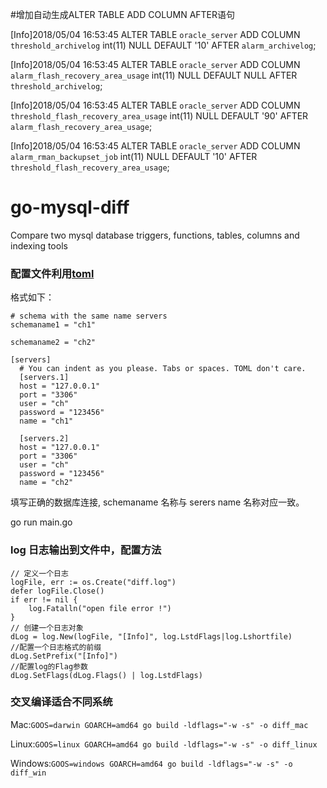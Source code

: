 
#增加自动生成ALTER TABLE ADD COLUMN AFTER语句

[Info]2018/05/04 16:53:45 ALTER TABLE `oracle_server` ADD COLUMN `threshold_archivelog` int(11) NULL DEFAULT '10' AFTER `alarm_archivelog`;

[Info]2018/05/04 16:53:45 ALTER TABLE `oracle_server` ADD COLUMN `alarm_flash_recovery_area_usage` int(11) NULL DEFAULT NULL AFTER `threshold_archivelog`;

[Info]2018/05/04 16:53:45 ALTER TABLE `oracle_server` ADD COLUMN `threshold_flash_recovery_area_usage` int(11) NULL DEFAULT '90' AFTER `alarm_flash_recovery_area_usage`;

[Info]2018/05/04 16:53:45 ALTER TABLE `oracle_server` ADD COLUMN `alarm_rman_backupset_job` int(11) NULL DEFAULT '10' AFTER `threshold_flash_recovery_area_usage`;

# go-mysql-diff
Compare two mysql database triggers, functions, tables, columns and indexing tools

### 配置文件利用[toml](https://github.com/toml-lang/toml)
格式如下：

```
# schema with the same name servers 
schemaname1 = "ch1"

schemaname2 = "ch2"

[servers]
  # You can indent as you please. Tabs or spaces. TOML don't care.
  [servers.1]
  host = "127.0.0.1"
  port = "3306"
  user = "ch"
  password = "123456"
  name = "ch1"

  [servers.2]
  host = "127.0.0.1"
  port = "3306"
  user = "ch"
  password = "123456"
  name = "ch2"
```

填写正确的数据库连接, schemaname 名称与 serers name 名称对应一致。

go run main.go

### log 日志输出到文件中，配置方法

```
// 定义一个日志
logFile, err := os.Create("diff.log")
defer logFile.Close()
if err != nil {
	log.Fatalln("open file error !")
}
// 创建一个日志对象
dLog = log.New(logFile, "[Info]", log.LstdFlags|log.Lshortfile)
//配置一个日志格式的前缀
dLog.SetPrefix("[Info]")
//配置log的Flag参数
dLog.SetFlags(dLog.Flags() | log.LstdFlags)
```

### 交叉编译适合不同系统

Mac:`GOOS=darwin GOARCH=amd64 go build -ldflags="-w -s" -o diff_mac`

Linux:`GOOS=linux GOARCH=amd64 go build -ldflags="-w -s" -o diff_linux`

Windows:`GOOS=windows GOARCH=amd64 go build -ldflags="-w -s" -o diff_win`
